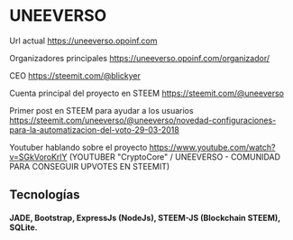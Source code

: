 # UNEEVERSO #
Url actual
https://uneeverso.opoinf.com

Organizadores principales
https://uneeverso.opoinf.com/organizador/

CEO
https://steemit.com/@blickyer

Cuenta principal del proyecto en STEEM
https://steemit.com/@uneeverso

Primer post en STEEM para ayudar a los usuarios
https://steemit.com/uneeverso/@uneeverso/novedad-configuraciones-para-la-automatizacion-del-voto-29-03-2018

Youtuber hablando sobre el proyecto
https://www.youtube.com/watch?v=SGkVoroKrlY (YOUTUBER "CryptoCore" / UNEEVERSO - COMUNIDAD PARA CONSEGUIR UPVOTES EN STEEMIT)


## Tecnologías 
#### JADE, Bootstrap, ExpressJs (NodeJs), STEEM-JS (Blockchain STEEM), SQLite.